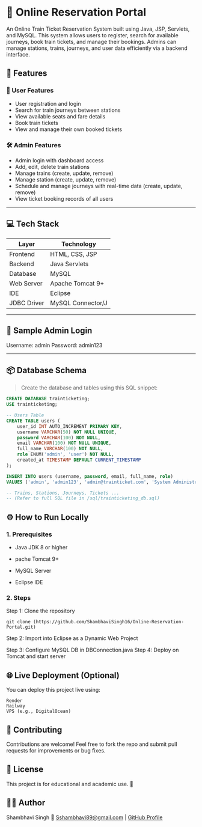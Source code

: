 
# 🚆 Online Reservation Portal

An Online Train Ticket Reservation System built using Java, JSP, Servlets, and MySQL. This system allows users to register, search for available journeys, book train tickets, and manage their bookings. Admins can manage stations, trains, journeys, and user data efficiently via a backend interface.


## 📌 Features

### 👤 User Features
- User registration and login
- Search for train journeys between stations
- View available seats and fare details
- Book train tickets
- View and manage their own booked tickets

### 🛠️ Admin Features
- Admin login with dashboard access
- Add, edit, delete train stations
- Manage trains (create, update, remove)
- Manage station (create, update, remove)
- Schedule and manage journeys with real-time data (create, update, remove)
- View ticket booking records of all users

---

## 💻 Tech Stack

| Layer        | Technology               |
|--------------|---------------------------|
| Frontend     | HTML, CSS, JSP            |
| Backend      | Java Servlets             |
| Database     | MySQL                     |
| Web Server   | Apache Tomcat 9+          |
| IDE          | Eclipse                   |
| JDBC Driver  | MySQL Connector/J         |


---

## 🧪 Sample Admin Login

Username: admin
Password: admin123


---

## 📦 Database Schema

> Create the database and tables using this SQL snippet:

```sql
CREATE DATABASE trainticketing;
USE trainticketing;

-- Users Table
CREATE TABLE users (
    user_id INT AUTO_INCREMENT PRIMARY KEY,
    username VARCHAR(50) NOT NULL UNIQUE,
    password VARCHAR(100) NOT NULL,
    email VARCHAR(100) NOT NULL UNIQUE,
    full_name VARCHAR(100) NOT NULL,
    role ENUM('admin', 'user') NOT NULL,
    created_at TIMESTAMP DEFAULT CURRENT_TIMESTAMP
);

INSERT INTO users (username, password, email, full_name, role) 
VALUES ('admin', 'admin123', 'admin@trainticket.com', 'System Administrator', 'admin');

-- Trains, Stations, Journeys, Tickets ...
-- (Refer to full SQL file in /sql/trainticketing_db.sql)


```


## ⚙️ How to Run Locally
### 1. Prerequisites
- Java JDK 8 or higher

- pache Tomcat 9+

- MySQL Server

- Eclipse IDE

### 2. Steps
 Step 1: Clone the repository
```
git clone (https://github.com/ShambhaviSingh16/Online-Reservation-Portal.git)
```

 Step 2: Import into Eclipse as a Dynamic Web Project

 Step 3: Configure MySQL DB in DBConnection.java
 Step 4: Deploy on Tomcat and start server


## 🌐 Live Deployment (Optional)
You can deploy this project live using:

```
Render
Railway
VPS (e.g., DigitalOcean)
```

## 🤝 Contributing
Contributions are welcome!
Feel free to fork the repo and submit pull requests for improvements or bug fixes.


## 📃 License
This project is for educational and academic use. 🚀


## 🙋‍♂️ Author
Shambhavi Singh
📧 Sshambhavi89@gmail.com | [GitHub Profile]( https://github.com/ShambhaviSingh16)
